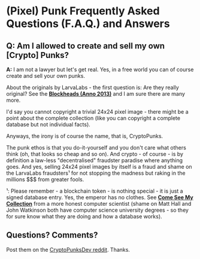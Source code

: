 
# (Pixel) Punk Frequently Asked Questions (F.A.Q.) and Answers


## Q: Am I allowed to create and sell my own [Crypto] Punks?

**A:** I am not a lawyer but let's get real. Yes, in a free world you can of course create and sell your own punks.

About the originals by LarvaLabs - the first question is: Are they really original?  See the [**Blockheads (Anno 2013)**](https://github.com/pixelartexchange/pixelart-howto/tree/master/blockheads) and I am sure there are many more.

I'd say you cannot copyright a trivial 24x24 pixel image - there might be a point about the complete collection (like you can copyright a complete database but not individual facts).

Anyways, the irony is of course the name, that is, CryptoPunks.

The punk ethos is that you do-it-yourself and you don't care what others think (oh, that looks so cheap and so on).  And crypto - of course - is by definition a law-less "decentralised" fraudster paradise where anything goes. And yes, selling 24x24 pixel images by itself is a fraud and shame on the LarvaLabs fraudsters¹ for not stopping the madness but raking in the millions $$$ from greater fools.

¹: Please remember - a blockchain token - is nothing special - it is just a signed database entry. Yes, the emperor has no clothes. See [**Come See My Collection**](https://www.ic.unicamp.br/~stolfi/bitcoin/2021-04-02-come-see-my-collection.html)  from a more honest computer scientist  (shame on Matt Hall and John Watkinson both have computer science university degrees - so they for sure know what they are doing and how a database works).

<!--
comments_url: https://old.reddit.com/r/CryptoPunksDev/comments/pjl8vw/am_i_allowed_to_create_and_sell_my_own_cryptopunks/
---


## Q: Can anyone explain the "Flex-How-Stupid-AND-Rich-I-Am?!"  [Crypto] Punks?  Why pay million dollars for a free public domain 24×24 pixel image? 

**A:**   

  As a public service announcement let's restate what might get lost in the programming minutiae:

  Yes, CryptoPunks is a con-artist financial fraud. The Emperor has no clothes. Let's start with what you "own" when you buy a CryptoPunk [token].

   The only thing that you "own" is the private 256-bit integer number that you create (for free) on your own computer and that you MUST keep secret, that is, your private key.

   From the 256-bit integer number (private key) you get a "free" public key and public Ethereum account  - the account gets derived (calculated) via Elliptic Curve Cryptography from the public key.

   Anyways, if you now buy a CryptoPunks token via the CryptoPunksMarket contract / service - all you get is an entry in a database that you are now a "certified" CryptoPunks owner and you get assigned an index number (between 0 and 9999).   That's it.

  There's nothing decentralized or trustless.  You have to trust the central issuer LarvaLabs that you own a picture / image of punk.

   And the fact is that LavraLabs actually tell you that you don't. To quote:

>   My name is Mordecai Goldstein and I am the General Counsel
> of Larva Labs LLC [- a multi-million dollar crypto fraudster
> operator].
>
> [..]
>
> The original [24×24 8-bit pixel] images [that any 6-year old can
>  redraw "by hand" in minutes], to which we [claim to] own exclusive
> copyrights, can be found at: https://larvalabs.com/cryptopunks

  And so on and so forth. What's your take?   

<!--
comments_url: https://old.reddit.com/r/CryptoPunksDev/comments/ppb0fh/public_service_announcement_yes_cryptopunks_is_a/
-->








## Questions? Comments?

Post them on the [CryptoPunksDev reddit](https://old.reddit.com/r/CryptoPunksDev). Thanks.
